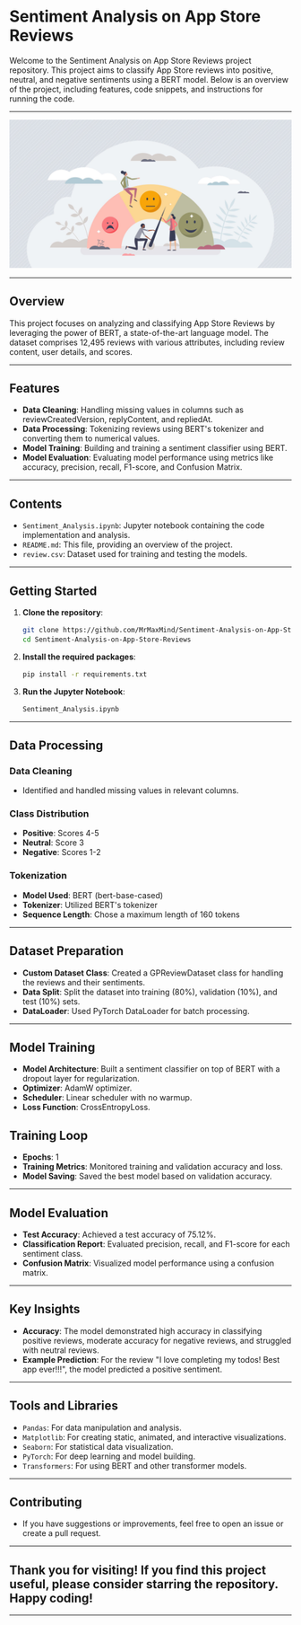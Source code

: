 # Sentiment Analysis on App Store Reviews

Welcome to the Sentiment Analysis on App Store Reviews project repository. This project aims to classify App Store reviews into positive, neutral, and negative sentiments using a BERT model. Below is an overview of the project, including features, code snippets, and instructions for running the code.

---

<div align="center">
  <img src="./Sentiment-Analysis.jpeg" alt="App Store Reviews" style="border:none;">
</div>

---

## Overview

This project focuses on analyzing and classifying App Store Reviews by leveraging the power of BERT, a state-of-the-art language model. The dataset comprises 12,495 reviews with various attributes, including review content, user details, and scores.

---

## Features

- **Data Cleaning**: Handling missing values in columns such as reviewCreatedVersion, replyContent, and repliedAt.
- **Data Processing**: Tokenizing reviews using BERT's tokenizer and converting them to numerical values.
- **Model Training**: Building and training a sentiment classifier using BERT.
- **Model Evaluation**: Evaluating model performance using metrics like accuracy, precision, recall, F1-score, and Confusion Matrix.

---

## Contents

- `Sentiment_Analysis.ipynb`: Jupyter notebook containing the code implementation and analysis.
- `README.md`: This file, providing an overview of the project.
- `review.csv`: Dataset used for training and testing the models.

---

## Getting Started

1. **Clone the repository**:
   ```bash
   git clone https://github.com/MrMaxMind/Sentiment-Analysis-on-App-Store-Reviews.git
   cd Sentiment-Analysis-on-App-Store-Reviews
2. **Install the required packages**:
   ```bash
   pip install -r requirements.txt
3. **Run the Jupyter Notebook**:
   ```bash
   Sentiment_Analysis.ipynb

---

## Data Processing
### Data Cleaning
- Identified and handled missing values in relevant columns.
### Class Distribution
- **Positive**: Scores 4-5
- **Neutral**: Score 3
- **Negative**: Scores 1-2
### Tokenization
- **Model Used**: BERT (bert-base-cased)
- **Tokenizer**: Utilized BERT's tokenizer
- **Sequence Length**: Chose a maximum length of 160 tokens

---

## Dataset Preparation
- **Custom Dataset Class**: Created a GPReviewDataset class for handling the reviews and their sentiments.
- **Data Split**: Split the dataset into training (80%), validation (10%), and test (10%) sets.
- **DataLoader**: Used PyTorch DataLoader for batch processing.

---

## Model Training
- **Model Architecture**: Built a sentiment classifier on top of BERT with a dropout layer for regularization.
- **Optimizer**: AdamW optimizer.
- **Scheduler**: Linear scheduler with no warmup.
- **Loss Function**: CrossEntropyLoss.
## Training Loop
- **Epochs**: 1
- **Training Metrics**: Monitored training and validation accuracy and loss.
- **Model Saving**: Saved the best model based on validation accuracy.

---

## Model Evaluation
- **Test Accuracy**: Achieved a test accuracy of 75.12%.
- **Classification Report**: Evaluated precision, recall, and F1-score for each sentiment class.
- **Confusion Matrix**: Visualized model performance using a confusion matrix.

---

## Key Insights
- **Accuracy**: The model demonstrated high accuracy in classifying positive reviews, moderate accuracy for negative reviews, and struggled with neutral reviews.
- **Example Prediction**: For the review "I love completing my todos! Best app ever!!!", the model predicted a positive sentiment.

---

## Tools and Libraries
- `Pandas`: For data manipulation and analysis.
- `Matplotlib`: For creating static, animated, and interactive visualizations.
- `Seaborn`: For statistical data visualization.
- `PyTorch`: For deep learning and model building.
- `Transformers`: For using BERT and other transformer models.

---

## Contributing
- If you have suggestions or improvements, feel free to open an issue or create a pull request.

---

## Thank you for visiting! If you find this project useful, please consider starring the repository. Happy coding!

---
   
